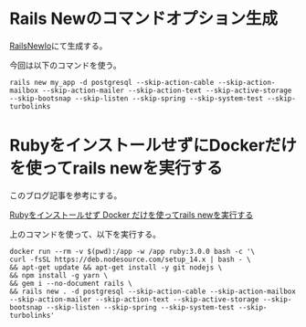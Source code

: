 # Rails Newのコマンドオプション生成

[RailsNewIo](https://railsnew.io/)にて生成する。

今回は以下のコマンドを使う。

```
rails new my_app -d postgresql --skip-action-cable --skip-action-mailbox --skip-action-mailer --skip-action-text --skip-active-storage --skip-bootsnap --skip-listen --skip-spring --skip-system-test --skip-turbolinks
```

# RubyをインストールせずにDockerだけを使ってrails newを実行する

このブログ記事を参考にする。

[Rubyをインストールせず Docker だけを使ってrails newを実行する](https://sinsoku.hatenablog.com/entry/2021/04/03/001227)

上のコマンドを使って、以下を実行する。

```
docker run --rm -v $(pwd):/app -w /app ruby:3.0.0 bash -c '\
curl -fsSL https://deb.nodesource.com/setup_14.x | bash - \
&& apt-get update && apt-get install -y git nodejs \
&& npm install -g yarn \
&& gem i --no-document rails \
&& rails new . -d postgresql --skip-action-cable --skip-action-mailbox --skip-action-mailer --skip-action-text --skip-active-storage --skip-bootsnap --skip-listen --skip-spring --skip-system-test --skip-turbolinks'
```
